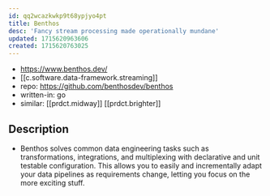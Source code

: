 ```yaml
---
id: qq2wcazkwkp9t68ypjyo4pt
title: Benthos
desc: 'Fancy stream processing made operationally mundane'
updated: 1715620963606
created: 1715620763025
---
```


- https://www.benthos.dev/
- [[c.software.data-framework.streaming]] 
- repo: https://github.com/benthosdev/benthos
- written-in: go
- similar: [[prdct.midway]] [[prdct.brighter]]

## Description

- Benthos solves common data engineering tasks such as transformations, integrations, and multiplexing with declarative and unit testable configuration. This allows you to easily and incrementally adapt your data pipelines as requirements change, letting you focus on the more exciting stuff.